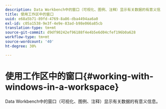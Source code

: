```yaml
---
description: Data Workbench中的窗口（可视化、图例、注释）显示有关数据的有意义信息。
title: 使用工作区中的窗口
uuid: e68a5b71-89fd-4769-8a86-dba4494aa6a0
exl-id: c05a1538-9e3f-4e9e-83ad-b98e066a85cb
translation-type: tm+mt
source-git-commit: d9df90242ef96188f4e4b5e6d04cfef196b0a628
workflow-type: tm+mt
source-wordcount: '40'
ht-degree: 30%

---
```


# 使用工作区中的窗口{#working-with-windows-in-a-workspace}

Data Workbench中的窗口（可视化、图例、注释）显示有关数据的有意义信息。
